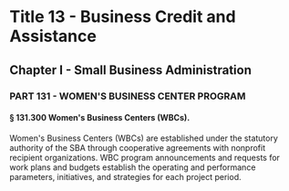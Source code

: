 
# Title 13 - Business Credit and Assistance
## Chapter I - Small Business Administration
### PART 131 - WOMEN'S BUSINESS CENTER PROGRAM
#### § 131.300 Women's Business Centers (WBCs).

Women's Business Centers (WBCs) are established under the statutory authority of the SBA through cooperative agreements with nonprofit recipient organizations. WBC program announcements and requests for work plans and budgets establish the operating and performance parameters, initiatives, and strategies for each project period.
